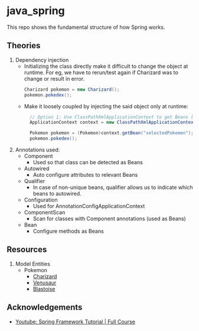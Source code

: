 # java_spring

This repo shows the fundamental structure of how Spring works.

## Theories
1. Dependency injection
   - Initializing the class directly make it difficult to change the object at runtime. For eg, we have to rerun/test again if Charizard was to change or result in error.
      ```java
      Charizard pokemon = new Charizard();
      pokemon.pokedex();
      ```
   - Make it loosely coupled by injecting the said object only at runtime:
      ```java
        // Option 1: Use ClassPathXmlApplicationContext to get Beans (Charizard implements Pokemon)
        ApplicationContext context = new ClassPathXmlApplicationContext("spring.xml");

        Pokemon pokemon = (Pokemon)context.getBean("selectedPokemon");
        pokemon.pokedex();
      ```
2. Annotations used:
    - Component
      - Used so that class can be detected as Beans
    - Autowired
      - Auto configure attributes to relevant Beans
    - Qualifier 
      - In case of non-unique beans, qualifier allows us to indicate which beans to autowired.
    - Configuration
      - Used for AnnotationConfigApplicationContext
    - ComponentScan
      - Scan for classes with Component annotations (used as Beans)
    - Bean
      - Configure methods as Beans


## Resources
1. Model Entities
    - Pokemon
      - [Charizard](https://pokemondb.net/pokedex/charizard)
      - [Venusaur](https://pokemondb.net/pokedex/venusaur)
      - [Blastoise](https://pokemondb.net/pokedex/blastoise)

## Acknowledgements
- [Youtube: Spring Framework Tutorial | Full Course](https://www.youtube.com/watch?v=If1Lw4pLLEo&ab_channel=Telusko)